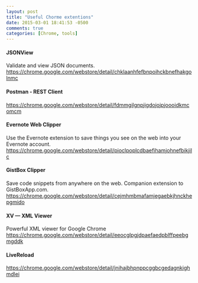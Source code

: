 ```yaml
---
layout: post
title: "Useful Chorme extentions"
date: 2015-03-01 18:41:53 -0500
comments: true
categories: [Chrome, tools]
---
```


#### JSONView
Validate and view JSON documents.
https://chrome.google.com/webstore/detail/chklaanhfefbnpoihckbnefhakgolnmc

#### Postman - REST Client
https://chrome.google.com/webstore/detail/fdmmgilgnpjigdojojpjoooidkmcomcm

#### Evernote Web Clipper
Use the Evernote extension to save things you see on the web into your Evernote account.
https://chrome.google.com/webstore/detail/pioclpoplcdbaefihamjohnefbikjilc

#### GistBox Clipper
Save code snippets from anywhere on the web. Companion extension to GistBoxApp.com.
https://chrome.google.com/webstore/detail/cejmhmbmafamjegaebkjhnckhepgmido

#### XV — XML Viewer
Powerful XML viewer for Google Chrome
https://chrome.google.com/webstore/detail/eeocglpgjdpaefaedpblffpeebgmgddk

#### LiveReload
https://chrome.google.com/webstore/detail/jnihajbhpnppcggbcgedagnkighmdlei